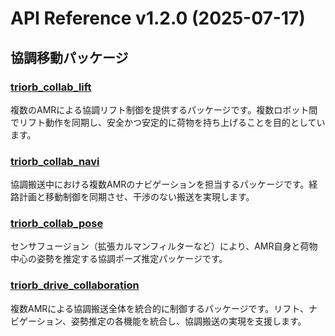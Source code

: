 # API Reference v1.2.0 (2025-07-17)

## 協調移動パッケージ

### [triorb_collab_lift](./triorb_drive/triorb_collab_lift/README.md)
複数のAMRによる協調リフト制御を提供するパッケージです。複数ロボット間でリフト動作を同期し、安全かつ安定的に荷物を持ち上げることを目的としています。
### [triorb_collab_navi](./triorb_drive/triorb_collab_navi/README.md)
協調搬送中における複数AMRのナビゲーションを担当するパッケージです。経路計画と移動制御を同期させ、干渉のない搬送を実現します。
### [triorb_collab_pose](./triorb_drive/triorb_collab_pose/README.md)
センサフュージョン（拡張カルマンフィルターなど）により、AMR自身と荷物中心の姿勢を推定する協調ポーズ推定パッケージです。
### [triorb_drive_collaboration](./triorb_drive/triorb_drive_collaboration/README.md)
複数AMRによる協調搬送全体を統合的に制御するパッケージです。リフト、ナビゲーション、姿勢推定の各機能を統合し、協調搬送の実現を支援します。
